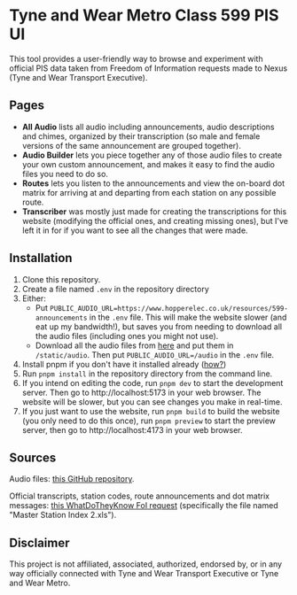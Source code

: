 # Tyne and Wear Metro Class 599 PIS UI

This tool provides a user-friendly way to browse and experiment with official PIS data taken from
Freedom of Information requests made to Nexus (Tyne and Wear Transport Executive).

## Pages
- **All Audio** lists all audio including announcements, audio descriptions and chimes,
  organized by their transcription (so male and female versions of the same announcement are grouped together).
- **Audio Builder** lets you piece together any of those audio files to create your own custom announcement,
  and makes it easy to find the audio files you need to do so.
- **Routes** lets you listen to the announcements and view the on-board dot matrix
  for arriving at and departing from each station on any possible route.
- **Transcriber** was mostly just made for creating the transcriptions for this website
  (modifying the official ones, and creating missing ones),
  but I've left it in for if you want to see all the changes that were made.

## Installation
1. Clone this repository.
2. Create a file named `.env` in the repository directory
3. Either:
   - Put `PUBLIC_AUDIO_URL=https://www.hopperelec.co.uk/resources/599-announcements` in the `.env` file.
     This will make the website slower (and eat up my bandwidth!),
     but saves you from needing to download all the audio files (including ones you might not use).
   - Download all the audio files from
     [here](https://drive.google.com/drive/folders/1FbKavr6gNtCPuz4vT9g_hHcyde4L1KMG?usp=sharing)
     and put them in `/static/audio`. Then put `PUBLIC_AUDIO_URL=/audio` in the `.env` file.
4. Install pnpm if you don't have it installed already ([how?](https://pnpm.io/installation))
5. Run `pnpm install` in the repository directory from the command line.
6. If you intend on editing the code, run `pnpm dev` to start the development server.
   Then go to http://localhost:5173 in your web browser.
   The website will be slower, but you can see changes you make in real-time.
7. If you just want to use the website, run `pnpm build` to build the website (you only need to do this once),
   run `pnpm preview` to start the preview server, then go to http://localhost:4173 in your web browser.

## Sources
Audio files:
[this GitHub repository](https://github.com/Rail-Announcements/nexus-tyne-and-wear-metro).

Official transcripts, station codes, route announcements and dot matrix messages:
[this WhatDoTheyKnow FoI request](https://www.whatdotheyknow.com/request/tyne_wear_metro_automated_announ)
(specifically the file named "Master Station Index 2.xls").

## Disclaimer

This project is not affiliated, associated, authorized, endorsed by, or in any way officially connected with
Tyne and Wear Transport Executive or Tyne and Wear Metro.